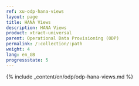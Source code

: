 ```yaml
---
ref: xu-odp-hana-views
layout: page
title: HANA Views
description: HANA Views
product: xtract-universal
parent: Operational Data Provisioning (ODP)
permalink: /:collection/:path
weight: 4
lang: en_GB
progressstate: 5
---
```


{% include _content/en/odp/odp-hana-views.md %} 
